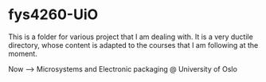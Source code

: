# fys4260-UiO
This is a folder for various project that I am dealing with. It is a very ductile directory, whose content is adapted to the courses that I am following at the moment.

Now --> Microsystems and Electronic packaging @ University of Oslo
